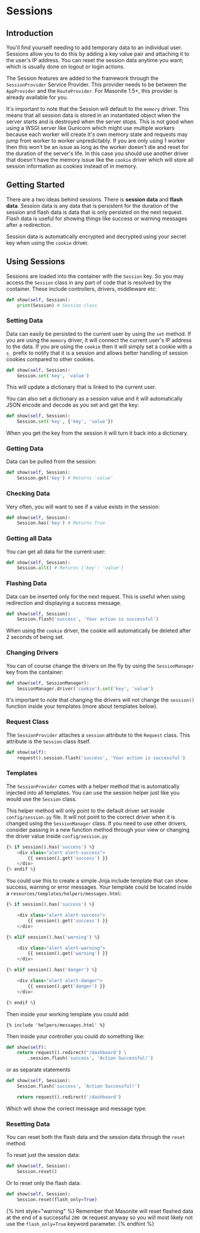 # Sessions

## Introduction

You'll find yourself needing to add temporary data to an individual user. Sessions allow you to do this by adding a key value pair and attaching it to the user's IP address. You can reset the session data anytime you want; which is usually done on logout or login actions.

The Session features are added to the framework through the `SessionProvider` Service Provider. This provider needs to be between the `AppProvider` and the `RouteProvider`. For Masonite 1.5+, this provider is already available for you.

It's important to note that the Session will default to the `memory` driver. This means that all session data is stored in an instantiated object when the server starts and is destroyed when the server stops. This is not good when using a WSGI server like Gunicorn which might use multiple workers because each worker will create it's own memory state and requests may jump from worker to worker unpredictably. If you are only using 1 worker then this won't be an issue as long as the worker doesn't die and reset for the duration of the server's life. In this case you should use another driver that doesn't have the memory issue like the `cookie` driver which will store all session information as cookies instead of in memory.

## Getting Started

There are a two ideas behind sessions. There is **session data** and **flash data**. Session data is any data that is persistent for the duration of the session and flash data is data that is only persisted on the next request. Flash data is useful for showing things like success or warning messages after a redirection.

Session data is automatically encrypted and decrypted using your secret key when using the `cookie` driver.

## Using Sessions

Sessions are loaded into the container with the `Session` key. So you may access the `Session` class in any part of code that is resolved by the container. These include controllers, drivers, middleware etc:

```python
def show(self, Session):
    print(Session) # Session class
```

### Setting Data

Data can easily be persisted to the current user by using the `set` method. If you are using the `memory` driver, it will connect the current user's IP address to the data. If you are using the `cookie` then it will simply set a cookie with a `s_` prefix to notify that it is a session and allows better handling of session cookies compared to other cookies.

```python
def show(self, Session):
    Session.set('key', 'value')
```

This will update a dictionary that is linked to the current user.

You can also set a dictionary as a session value and it will automatically JSON encode and decode as you set and get the key:

```python
def show(self, Session):
    Session.set('key', {'key', 'value'})
```

When you get the key from the session it will turn it back into a dictionary.

### Getting Data

Data can be pulled from the session:

```python
def show(self, Session):
    Session.get('key') # Returns 'value'
```

### Checking Data

Very often, you will want to see if a value exists in the session:

```python
def show(self, Session):
    Session.has('key') # Returns True
```

### Getting all Data

You can get all data for the current user:

```python
def show(self, Session):
    Session.all() # Returns {'key': 'value'}
```

### Flashing Data

Data can be inserted only for the next request. This is useful when using redirection and displaying a success message.

```python
def show(self, Session):
    Session.flash('success', 'Your action is successful')
```

When using the `cookie` driver, the cookie will automatically be deleted after 2 seconds of being set.

### Changing Drivers

You can of course change the drivers on the fly by using the `SessionManager` key from the container:

```python
def show(self, SessionManager):
    SessionManager.driver('cookie').set('key', 'value')
```

It's important to note that changing the drivers will not change the `session()` function inside your templates \(more about templates below\).

### Request Class

The `SessionProvider` attaches a `session` attribute to the `Request` class. This attribute is the `Session` class itself.

```python
def show(self):
    request().session.flash('success', 'Your action is successful')
```

### Templates

The `SessionProvider` comes with a helper method that is automatically injected into all templates. You can use the session helper just like you would use the `Session` class.

This helper method will only point to the default driver set inside `config/session.py` file. It will not point to the correct driver when it is changed using the `SessionManager` class. If you need to use other drivers, consider passing in a new function method through your view or changing the driver value inside `config/session.py`

```python
{% if session().has('success') %}
    <div class="alert alert-success">
        {{ session().get('success') }}
    </div>
{% endif %}
```

You could use this to create a simple Jinja include template that can show success, warning or error messages. Your template could be located inside a `resources/templates/helpers/messages.html`:

```python
{% if session().has('success') %}

    <div class="alert alert-success">
        {{ session().get('success') }}
    </div>

{% elif session().has('warning') %}

    <div class="alert alert-warning">
        {{ session().get('warning') }}
    </div>

{% elif session().has('danger') %}

    <div class="alert alert-danger">
        {{ session().get('danger') }}
    </div>

{% endif %}
```

Then inside your working template you could add:

```markup
{% include 'helpers/messages.html' %}
```

Then inside your controller you could do something like:

```python
def show(self):
    return request().redirect('/dashboard') \
        .session.flash('success', 'Action Successful!')
```

or as separate statements

```python
def show(self, Session):
    Session.flash('success', 'Action Successful!')

    return request().redirect('/dashboard')
```

Which will show the correct message and message type.

### Resetting Data

You can reset both the flash data and the session data through the `reset` method.

To reset just the session data:

```python
def show(self, Session):
    Session.reset()
```

Or to reset only the flash data:

```python
def show(self, Session):
    Session.reset(flash_only=True)
```

{% hint style="warning" %}
Remember that Masonite will reset flashed data at the end of a successful `200 OK` request anyway so you will most likely not use the `flash_only=True` keyword parameter.
{% endhint %}

